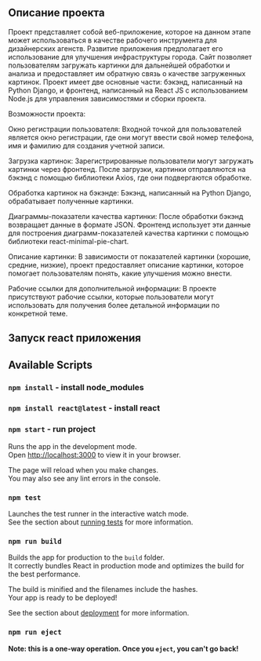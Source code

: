 ## Описание проекта 
Проект представляет собой веб-приложение, которое на данном этапе может использоваться в качестве рабочего инструмента для дизайнерских агенств. Развитие приложения предполагает его использование для улучшения инфраструктуры города. Сайт позволяет пользователям загружать картинки для дальнейшей обработки и анализа и предоставляет им обратную связь о качестве загруженных картинок. Проект имеет две основные части: бэкэнд, написанный на Python Django, и фронтенд, написанный на React JS с использованием Node.js для управления зависимостями и сборки проекта.

Возможности проекта:

Окно регистрации пользователя: Входной точкой для пользователей является окно регистрации, где они могут ввести свой номер телефона, имя и фамилию для создания учетной записи.

Загрузка картинок: Зарегистрированные пользователи могут загружать картинки через фронтенд. После загрузки, картинки отправляются на бэкэнд с помощью библиотеки Axios, где они подвергаются обработке.

Обработка картинок на бэкэнде: Бэкэнд, написанный на Python Django, обрабатывает полученные картинки.

Диаграммы-показатели качества картинки: После обработки бэкэнд возвращает данные в формате JSON. Фронтенд использует эти данные для построения диаграмм-показателей качества картинки с помощью библиотеки react-minimal-pie-chart.

Описание картинки: В зависимости от показателей картинки (хорошие, средние, низкие), проект предоставляет описание картинки, которое помогает пользователям понять, какие улучшения можно внести.

Рабочие ссылки для дополнительной информации: В проекте присутствуют рабочие ссылки, которые пользователи могут использовать для получения более детальной информации по конкретной теме.


## Запуск react приложения

## Available Scripts

### `npm install` - install node_modules

### `npm install react@latest` - install react

### `npm start` - run project

Runs the app in the development mode.\
Open [http://localhost:3000](http://localhost:3000) to view it in your browser.

The page will reload when you make changes.\
You may also see any lint errors in the console.

### `npm test`

Launches the test runner in the interactive watch mode.\
See the section about [running tests](https://facebook.github.io/create-react-app/docs/running-tests) for more information.

### `npm run build`

Builds the app for production to the `build` folder.\
It correctly bundles React in production mode and optimizes the build for the best performance.

The build is minified and the filenames include the hashes.\
Your app is ready to be deployed!

See the section about [deployment](https://facebook.github.io/create-react-app/docs/deployment) for more information.

### `npm run eject`

**Note: this is a one-way operation. Once you `eject`, you can't go back!**

